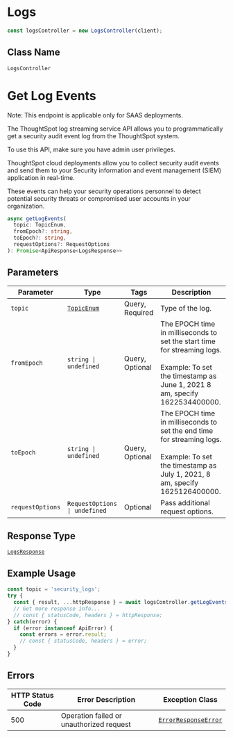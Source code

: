 # Logs

```ts
const logsController = new LogsController(client);
```

## Class Name

`LogsController`


# Get Log Events

Note: This endpoint is applicable only for SAAS deployments.

The ThoughtSpot log streaming service API allows you to programmatically get a security audit event log from the ThoughtSpot system.

To use this API, make sure you have admin user privileges.

ThoughtSpot cloud deployments allow you to collect security audit events and send them to your Security information and event management (SIEM) application in real-time.

These events can help your security operations personnel to detect potential security threats or compromised user accounts in your organization.

```ts
async getLogEvents(
  topic: TopicEnum,
  fromEpoch?: string,
  toEpoch?: string,
  requestOptions?: RequestOptions
): Promise<ApiResponse<LogsResponse>>
```

## Parameters

| Parameter | Type | Tags | Description |
|  --- | --- | --- | --- |
| `topic` | [`TopicEnum`](../../doc/models/topic-enum.md) | Query, Required | Type of the log. |
| `fromEpoch` | `string \| undefined` | Query, Optional | The EPOCH time in milliseconds to set the start time for streaming logs.<br><br>Example: To set the timestamp as June 1, 2021 8 am, specify 1622534400000. |
| `toEpoch` | `string \| undefined` | Query, Optional | The EPOCH time in milliseconds to set the end time for streaming logs.<br><br>Example: To set the timestamp as July 1, 2021, 8 am, specify 1625126400000. |
| `requestOptions` | `RequestOptions \| undefined` | Optional | Pass additional request options. |

## Response Type

[`LogsResponse`](../../doc/models/logs-response.md)

## Example Usage

```ts
const topic = 'security_logs';
try {
  const { result, ...httpResponse } = await logsController.getLogEvents(topic);
  // Get more response info...
  // const { statusCode, headers } = httpResponse;
} catch(error) {
  if (error instanceof ApiError) {
    const errors = error.result;
    // const { statusCode, headers } = error;
  }
}
```

## Errors

| HTTP Status Code | Error Description | Exception Class |
|  --- | --- | --- |
| 500 | Operation failed or unauthorized request | [`ErrorResponseError`](../../doc/models/error-response-error.md) |

